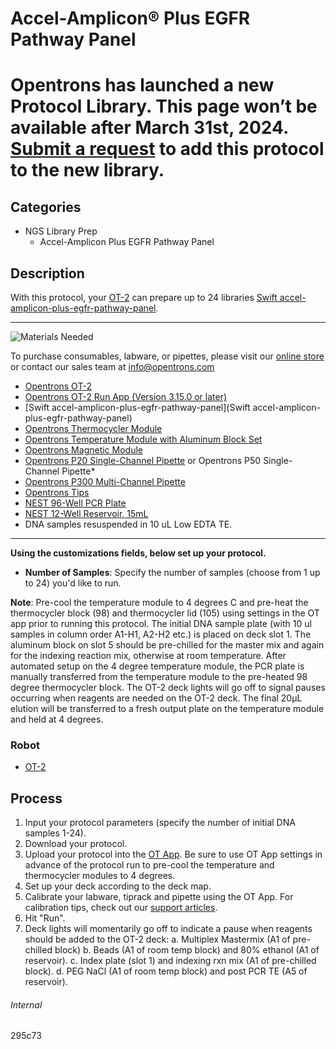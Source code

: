 # Accel-Amplicon® Plus EGFR Pathway Panel


# Opentrons has launched a new Protocol Library. This page won’t be available after March 31st, 2024. [Submit a request](https://docs.google.com/forms/d/e/1FAIpQLSdYYp9QCKow4nn0KlCVsMS3HX0eJ0N9O7-erajKvcpT0lWbSg/viewform) to add this protocol to the new library.

## Categories
* NGS Library Prep
	* Accel-Amplicon Plus EGFR Pathway Panel


## Description

With this protocol, your [OT-2](https://shop.opentrons.com/collections/ot-2-robot/products/ot-2) can prepare up to 24 libraries [Swift accel-amplicon-plus-egfr-pathway-panel](https://swiftbiosci.com/accel-amplicon-plus-egfr-pathway-panel/).



---
![Materials Needed](https://s3.amazonaws.com/opentrons-protocol-library-website/custom-README-images/001-General+Headings/materials.png)

To purchase consumables, labware, or pipettes, please visit our [online store](https://shop.opentrons.com/) or contact our sales team at [info@opentrons.com](mailto:info@opentrons.com)


* [Opentrons OT-2](https://shop.opentrons.com/collections/ot-2-robot/products/ot-2)
* [Opentrons OT-2 Run App (Version 3.15.0 or later)](https://opentrons.com/ot-app/)
* [Swift accel-amplicon-plus-egfr-pathway-panel](Swift accel-amplicon-plus-egfr-pathway-panel)
* [Opentrons Thermocycler Module](https://shop.opentrons.com/collections/hardware-modules/products/thermocycler-module)
* [Opentrons Temperature Module with Aluminum Block Set](https://shop.opentrons.com/collections/hardware-modules/products/tempdeck)
* [Opentrons Magnetic Module](https://shop.opentrons.com/collections/hardware-modules/products/magdeck)
* [Opentrons P20 Single-Channel Pipette](https://shop.opentrons.com/collections/ot-2-pipettes/products/single-channel-electronic-pipette) or Opentrons P50 Single-Channel Pipette*
* [Opentrons P300 Multi-Channel Pipette](https://shop.opentrons.com/products/single-channel-electronic-pipette)
* [Opentrons Tips](https://shop.opentrons.com/collections/opentrons-tips)
* [NEST 96-Well PCR Plate](https://shop.opentrons.com/collections/lab-plates/products/nest-0-1-ml-96-well-pcr-plate-full-skirt)
* [NEST 12-Well Reservoir, 15mL](https://shop.opentrons.com/collections/reservoirs/products/nest-12-well-reservoir-15-ml)
* DNA samples resuspended in 10 uL Low EDTA TE.

---




__Using the customizations fields, below set up your protocol.__
* **Number of Samples**: Specify the number of samples (choose from 1 up to 24) you'd like to run.



**Note**: Pre-cool the temperature module to 4 degrees C and pre-heat the thermocycler block (98) and thermocycler lid (105) using settings in the OT app prior to running this protocol. The initial DNA sample plate (with 10 ul samples in column order A1-H1, A2-H2 etc.) is placed on deck slot 1. The aluminum block on slot 5 should be pre-chilled for the master mix and again for the indexing reaction mix, otherwise at room temperature. After automated setup on the 4 degree temperature module, the PCR plate is manually transferred from the temperature module to the pre-heated 98 degree thermocycler block. The OT-2 deck lights will go off to signal pauses occurring when reagents are needed on the OT-2 deck. The final 20µL elution will be transferred to a fresh output plate on the temperature module and held at 4 degrees.

### Robot
* [OT-2](https://opentrons.com/ot-2)

## Process

1. Input your protocol parameters (specify the number of initial DNA samples 1-24).
2. Download your protocol.
3. Upload your protocol into the [OT App](https://opentrons.com/ot-app). Be sure to use OT App settings in advance of the protocol run to pre-cool the temperature and thermocycler modules to 4 degrees.
4. Set up your deck according to the deck map.
5. Calibrate your labware, tiprack and pipette using the OT App. For calibration tips, check out our [support articles](https://support.opentrons.com/en/collections/1559720-guide-for-getting-started-with-the-ot-2).
6. Hit "Run".
7. Deck lights will momentarily go off to indicate a pause when reagents should be added to the OT-2 deck:
   a.  Multiplex Mastermix (A1 of pre-chilled block)
   b.  Beads (A1 of room temp block) and 80% ethanol (A1 of reservoir).
   c.  Index plate (slot 1) and indexing rxn mix (A1 of pre-chilled block).
   d.  PEG NaCl (A1 of room temp block) and post PCR TE (A5 of reservoir).

###### Internal
295c73
